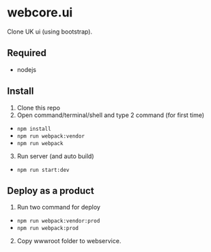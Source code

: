 # webcore.ui
Clone UK ui (using bootstrap).
## Required
- nodejs
## Install
1. Clone this repo
2. Open command/terminal/shell and type 2 command (for first time)
  - ```npm install```
  - ```npm run webpack:vendor```
  - ```npm run webpack```
3. Run server (and auto build)
  - ```npm run start:dev```
## Deploy as a product
1. Run two command for deploy
  - ```npm run webpack:vendor:prod```
  - ```npm run webpack:prod```
2. Copy wwwroot folder to webservice.
